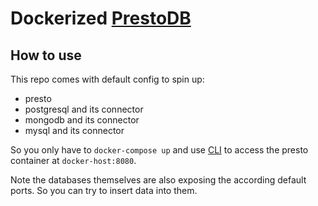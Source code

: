 # Dockerized [PrestoDB](https://prestodb.io/)

## How to use

This repo comes with default config to spin up:

- presto
- postgresql and its connector
- mongodb and its connector
- mysql and its connector

So you only have to `docker-compose up` and use [CLI](https://prestodb.io/docs/current/installation/cli.html)
to access the presto container at `docker-host:8080`.

Note the databases themselves are also exposing the according default ports. So
you can try to insert data into them.

